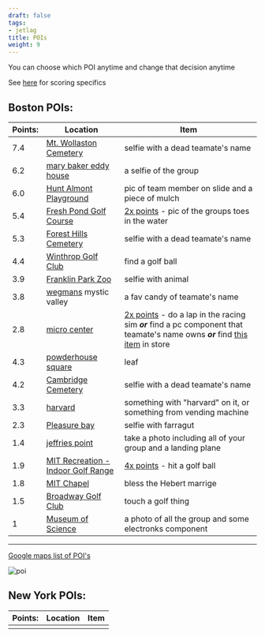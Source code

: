 ```yaml
---
draft: false
tags:
- jetlag
title: POIs
weight: 9
---
```


You can choose which POI anytime and change that decision anytime

See [here](https://shadybraden.com/jetlag/rules/#points) for scoring specifics

## Boston POIs:

 Points: | Location                                                                        | Item                                                                                                                                                                                                                                                    |
| ------- | ------------------------------------------------------------------------------- | ------------------------------------------------------------------------------------------------------------------------------------------------------------------------------------------------------------------------------------------------------- |
| 7.4     | [Mt. Wollaston Cemetery](https://maps.app.goo.gl/zzcQ2PRDPrZyEBfG7)             | selfie with a dead teamate's name                                                                                                                                                                                                                                |
| 6.2     | [mary baker eddy house](https://maps.app.goo.gl/RCqgmFPKHE1fTCkJ9)              | a selfie of the group                                                                                                                                                                                                                                   |
| 6.0     | [Hunt Almont Playground](https://maps.app.goo.gl/bnYiTWrNYrtHT7z9A)             | pic of team member on slide and a piece of mulch                                                                                                                                                                                                        |
| 5.4     | [Fresh Pond Golf Course](https://maps.app.goo.gl/ggi13pWYRRArmUp77)             | <ins>2x points</ins> - pic of the groups toes in the water                                                                                                                                                                                              |
| 5.3     | [Forest Hills Cemetery](https://maps.app.goo.gl/3ZACJo6TBobBVSaP9)              | selfie with a dead teamate's name                                                                                                                                                                                                                                |
| 4.4     | [Winthrop Golf Club](https://maps.app.goo.gl/6ZdVttMK53D9QBvZ7)                 | find a golf ball                                                                                                                                                                                                                                        |
| 3.9     | [Franklin Park Zoo](https://maps.app.goo.gl/eemzqR5P2NytnHCb8)                  | selfie with animal                                                                                                                                                                                                                                      |
| 3.8     | [wegmans](https://maps.app.goo.gl/tq4sghYWBNHQuyKs7) mystic valley              | a fav candy of teamate's name                                                                                                                                                                                                                                    |
| 2.8     | [micro center](https://maps.app.goo.gl/UA4EzmL8re9d55tc8)                       | <ins>2x points</ins> - do a lap in the racing sim ***or*** find a pc component that teamate's name owns ***or*** find [this item](https://www.microcenter.com/product/512138/inland-175mm-pla-3d-printer-filament-1kg-(22-lbs)-cardboard-spool-natural) in store |
| 4.3     | [powderhouse square](https://maps.app.goo.gl/KQr3LZaHTir7XQNJ9)                 | leaf                                                                                                                                                                                                                                                    |
| 4.2     | [Cambridge Cemetery](https://maps.app.goo.gl/A262GLFN836MEBNs9)                 | selfie with a dead teamate's name                                                                                                                                                                                                                                |
| 3.3     | [harvard](https://maps.app.goo.gl/8LxE46Y5QnCJfWcEA)                            | something with "harvard" on it, or something from vending machine                                                                                                                                                                                       |
| 2.3     | [Pleasure bay](https://maps.app.goo.gl/Xv8E57Jg7zPgCJdR7)                       | selfie with farragut                                                                                                                                                                                                                                    |
| 1.4     | [jeffries point](https://maps.app.goo.gl/hbcr1PjPUWPZgqo87)                     | take a photo including all of your group and a landing plane                                                                                                                                                                                            |
| 1.9     | [MIT Recreation - Indoor Golf Range](https://maps.app.goo.gl/1kvhRw8am9sg3VPK8) | <ins>4x points</ins> - hit a golf ball                                                                                                                                                                                                                  |
| 1.8     | [MIT Chapel](https://maps.app.goo.gl/N34zyaJUvysbxsjb7)                         | bless the Hebert marrige                                                                                                                                                                                                                                |
| 1.5     | [Broadway Golf Club](https://maps.app.goo.gl/G3dbo2wboAfzUKfz5)                 | touch a golf thing                                                                                                                                                                                                                                      |
| 1       | [Museum of Science](https://maps.app.goo.gl/2vBdHneC9ZGcHPwv9)                  | a photo of all the group and some electronks component                                                                                                                                                                                                  |
---

[Google maps list of POI's](https://maps.app.goo.gl/Qb7NLmim2nmnsR4L8)

![poi](/poi.png "POI's")

## New York POIs:

| Points: | Location | Item |
| ------- | -------- | ---- |
|         |          |      |
